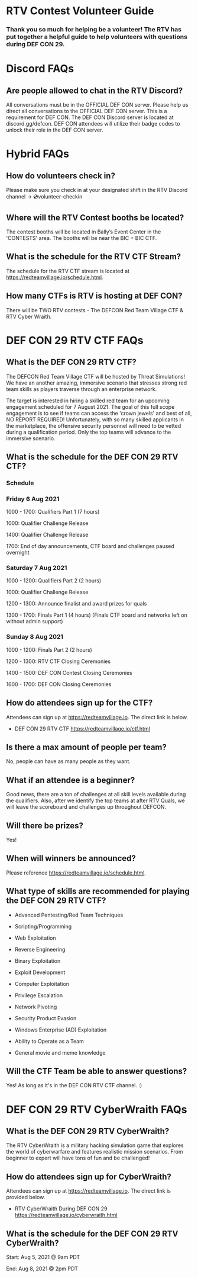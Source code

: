 # RTV Contest Volunteer Guide

### Thank you so much for helping be a volunteer! The RTV has put together a helpful guide to help volunteers with questions during DEF CON 29.

# Discord FAQs 

## Are people allowed to chat in the RTV Discord?

All conversations must be in the OFFICIAL DEF CON server. Please help us direct all conversations to the OFFICIAL DEF CON server. This is a requirement for DEF CON. The DEF CON Discord server is located at discord.gg/defcon. DEF CON attendees will utilize their badge codes to unlock their role in the DEF CON server. 

# Hybrid FAQs

## How do volunteers check in? 

Please make sure you check in at your designated shift in the RTV Discord channel -> 💿volunteer-checkin

## Where will the RTV Contest booths be located?

The contest booths will be located in Ballyʼs Event Center in the 'CONTESTS' area. The booths will be near the BIC + BIC CTF.

## What is the schedule for the RTV CTF Stream?

The schedule for the RTV CTF stream is located at https://redteamvillage.io/schedule.html. 

## How many CTFs is RTV is hosting at DEF CON?

There will be TWO RTV contests - The DEFCON Red Team Village CTF & RTV Cyber Wraith. 

# DEF CON 29 RTV CTF FAQs 

## What is the DEF CON 29 RTV CTF?

The DEFCON Red Team Village CTF will be hosted by Threat Simulations! We have an another amazing, immersive scenario that stresses strong red team skills as players traverse through an enterprise network.

The target is interested in hiring a skilled red team for an upcoming engagement scheduled for 7 August 2021. The goal of this full scope engagement is to see if teams can access the 'crown jewels' and best of all, NO REPORT REQUIRED! Unfortunately, with so many skilled applicants in the marketplace, the offensive security personnel will need to be vetted during a qualification period. Only the top teams will advance to the immersive scenario.

## What is the schedule for the DEF CON 29 RTV CTF?

### Schedule

### Friday 6 Aug 2021

1000 - 1700: Qualifiers Part 1 (7 hours)

1000: Qualifier Challenge Release

1400: Qualifier Challenge Release

1700: End of day announcements,
CTF board and challenges paused overnight

### Saturday 7 Aug 2021

1000 - 1200: Qualifiers Part 2 (2 hours)

1000: Qualifier Challenge Release

1200 - 1300: Announce finalist and award prizes for quals

1300 - 1700: Finals Part 1 (4 hours)
(Finals CTF board and networks left on without admin support)

### Sunday 8 Aug 2021

1000 - 1200: Finals Part 2 (2 hours)

1200 - 1300: RTV CTF Closing Ceremonies

1400 - 1500: DEF CON Contest Closing Ceremonies

1600 - 1700: DEF CON Closing Ceremonies

## How do attendees sign up for the CTF?

Attendees can sign up at https://redteamvillage.io. The direct link is below. 

* DEF CON 29 RTV CTF https://redteamvillage.io/ctf.html

## Is there a max amount of people per team?

No, people can have as many people as they want. 

## What if an attendee is a beginner?

Good news, there are a ton of challenges at all skill levels available during the qualifiers. Also, after we identify the top teams at after RTV Quals, we will leave the scoreboard and challenges up throughout DEFCON.

## Will there be prizes?

Yes!

## When will winners be announced?

Please reference https://redteamvillage.io/schedule.html.

## What type of skills are recommended for playing the DEF CON 29 RTV CTF? 
* Advanced Pentesting/Red Team Techniques

* Scripting/Programming

* Web Exploitation

* Reverse Engineering

* Binary Exploitation

* Exploit Development

* Computer Exploitation

* Privilege Escalation

* Network Pivoting

* Security Product Evasion

* Windows Enterprise (AD) Exploitation

* Ability to Operate as a Team

* General movie and meme knowledge

## Will the CTF Team be able to answer questions?

Yes! As long as it's in the DEF CON RTV CTF channel. :) 

# DEF CON 29 RTV CyberWraith FAQs

## What is the DEF CON 29 RTV CyberWraith?

The RTV CyberWraith is a military hacking simulation game that explores the world of cyberwarfare and features realistic mission scenarios. From beginner to expert will have tons of fun and be challenged!

## How do attendees sign up for CyberWraith?

Attendees can sign up at https://redteamvillage.io. The direct link is provided below. 

* RTV CyberWraith During DEF CON 29 https://redteamvillage.io/cyberwraith.html

## What is the schedule for the DEF CON 29 RTV CyberWraith?

Start: Aug 5, 2021 @ 9am PDT

End: Aug 8, 2021 @ 2pm PDT
